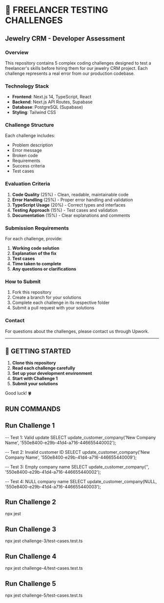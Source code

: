 # 🧪 **FREELANCER TESTING CHALLENGES**
## Jewelry CRM - Developer Assessment

### **Overview**
This repository contains 5 complex coding challenges designed to test a freelancer's skills before hiring them for our jewelry CRM project. Each challenge represents a real error from our production codebase.

### **Technology Stack**
- **Frontend**: Next.js 14, TypeScript, React
- **Backend**: Next.js API Routes, Supabase
- **Database**: PostgreSQL (Supabase)
- **Styling**: Tailwind CSS

### **Challenge Structure**
Each challenge includes:
- Problem description
- Error message
- Broken code
- Requirements
- Success criteria
- Test cases

### **Evaluation Criteria**
1. **Code Quality** (25%) - Clean, readable, maintainable code
2. **Error Handling** (25%) - Proper error handling and validation
3. **TypeScript Usage** (20%) - Correct types and interfaces
4. **Testing Approach** (15%) - Test cases and validation
5. **Documentation** (15%) - Clear explanations and comments

### **Submission Requirements**
For each challenge, provide:
1. **Working code solution**
2. **Explanation of the fix**
3. **Test cases**
4. **Time taken to complete**
5. **Any questions or clarifications**

### **How to Submit**
1. Fork this repository
2. Create a branch for your solutions
3. Complete each challenge in its respective folder
4. Submit a pull request with your solutions



### **Contact**
For questions about the challenges, please contact us through Upwork.

---

## 🚀 **GETTING STARTED**

1. **Clone this repository**
2. **Read each challenge carefully**
3. **Set up your development environment**
4. **Start with Challenge 1**
5. **Submit your solutions**

Good luck! 🍀

## RUN COMMANDS

## Run Challenge 1

-- Test 1: Valid update
SELECT update_customer_company('New Company Name', '550e8400-e29b-41d4-a716-446655440002');

-- Test 2: Invalid customer ID
SELECT update_customer_company('New Company Name', '550e8400-e29b-41d4-a716-446655440009');

-- Test 3: Empty company name
SELECT update_customer_company('', '550e8400-e29b-41d4-a716-446655440002');

-- Test 4: NULL company name
SELECT update_customer_company(NULL, '550e8400-e29b-41d4-a716-446655440003');

## Run Challenge 2

npx jest

## Run Challenge 3

npx jest challenge-3/test-cases.test.ts

## Run Challenge 4

npx jest challenge-4/test-cases.test.ts


## Run Challenge 5

npx jest challenge-5/test-cases.test.ts